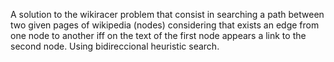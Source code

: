 A solution to the wikiracer problem that consist in searching a path between two given pages of wikipedia (nodes) considering that exists an edge from one node to another iff on the text of the first node appears a link to the second node.
Using bidireccional heuristic search.
